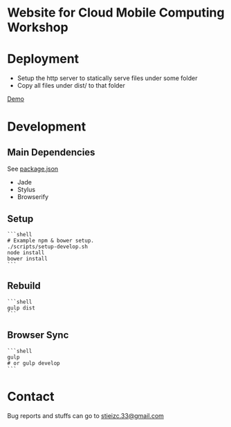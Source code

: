 # Website for Cloud Mobile Computing Workshop

# Deployment

* Setup the http server to statically serve files under some folder
* Copy all files under dist/ to that folder 

[Demo](http://cmcw2015.stieizc.info/)

# Development

## Main Dependencies

See [package.json](package.json)

* Jade
* Stylus
* Browserify

## Setup

    ```shell
    # Example npm & bower setup.
    ./scripts/setup-develop.sh
    node install
    bower install
    ```

## Rebuild

    ```shell
    gulp dist
    ```

## Browser Sync

    ```shell
    gulp
    # or gulp develop
    ```

# Contact

Bug reports and stuffs can go to [stieizc.33@gmail.com](stieizc.33@gmail.com)
